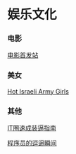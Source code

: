 # 娱乐文化


### 电影
[电影首发站](http://www.dysfz.net/)


### 美女
[Hot Israeli Army Girls](https://instagram.com/hotisraeliarmygirls/)


### 其他
[IT圈速成装逼指南](http://litten.github.io/2015/02/21/guide-for-zb/)

[程序员的逗逼瞬间](http://droidyue.com/blog/2015/11/15/funny-programmer-finale/)
